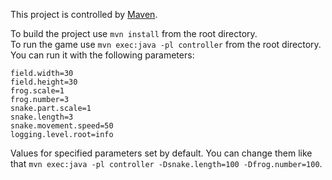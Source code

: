 This project is controlled by [Maven](https://maven.apache.org/).

To build the project use `mvn install` from the root directory.  
To run the game use `mvn exec:java -pl controller` from the root directory.
You can run it with the following parameters:
```
field.width=30
field.height=30
frog.scale=1
frog.number=3
snake.part.scale=1
snake.length=3
snake.movement.speed=50
logging.level.root=info
```
Values for specified parameters set by default. 
You can change them like that `mvn exec:java -pl controller -Dsnake.length=100 -Dfrog.number=100`.
